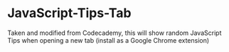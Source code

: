 # JavaScript-Tips-Tab
Taken and modified from Codecademy, this will show random JavaScript Tips when opening a new tab (install as a Google Chrome extension)
